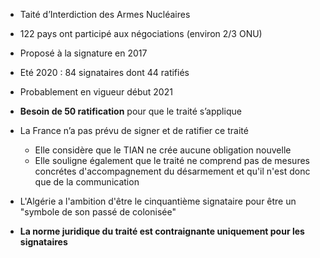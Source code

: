 - Taité d’Interdiction des Armes Nucléaires

- 122 pays ont participé aux négociations (environ 2/3 ONU)
- Proposé à la signature en 2017
- Eté 2020 : 84 signataires dont 44 ratifiés
- Probablement en vigueur début 2021

- **Besoin de 50 ratification** pour que le traité s’applique
- La France n’a pas prévu de signer et de ratifier ce traité
	- Elle considère que le TIAN ne crée aucune obligation nouvelle
	- Elle souligne également que le traité ne comprend pas de mesures concrétes d'accompagnement du désarmement et qu'il n'est donc que de la communication
- L'Algérie a l'ambition d'être le cinquantième signataire pour être un "symbole de son passé de colonisée"

- **La norme juridique du traité est contraignante uniquement pour les signataires**